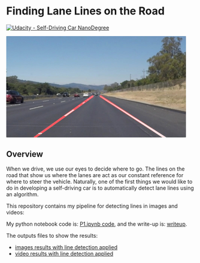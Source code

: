 # **Finding Lane Lines on the Road**
[![Udacity - Self-Driving Car NanoDegree](https://s3.amazonaws.com/udacity-sdc/github/shield-carnd.svg)](http://www.udacity.com/drive)

<img src="examples/laneLines_thirdPass.jpg" width="480" alt="Combined Image" />

Overview
---

When we drive, we use our eyes to decide where to go.  The lines on the road that show us where the lanes are act as our constant reference for where to steer the vehicle.  Naturally, one of the first things we would like to do in developing a self-driving car is to automatically detect lane lines using an algorithm.

This repository contains my pipeline for detecting lines in images and videos:

My python notebook code is: [P1.ipynb code](https://github.com/nutmas/CarND-LaneLines-P1/blob/master/CarND-LaneLines-P1/P1.ipynb), and the write-up is: [writeup](https://github.com/nutmas/CarND-LaneLines-P1/blob/master/CarND-LaneLines-P1/writeup_template.md).

The outputs files to show the results:

* [images results with line detection applied](https://github.com/nutmas/CarND-LaneLines-P1/tree/master/CarND-LaneLines-P1/test_images_output)
* [video results with line detection applied](https://github.com/nutmas/CarND-LaneLines-P1/tree/master/CarND-LaneLines-P1/test_videos_output)

